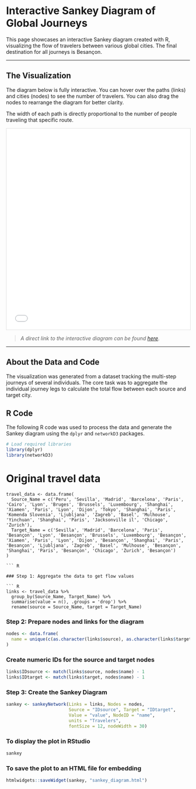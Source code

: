 # Interactive Sankey Diagram of Global Journeys

This page showcases an interactive Sankey diagram created with R, visualizing the flow of travelers between various global cities. The final destination for all journeys is Besançon.

---

## The Visualization

The diagram below is fully interactive. You can hover over the paths (links) and cities (nodes) to see the number of travelers. You can also drag the nodes to rearrange the diagram for better clarity.

The width of each path is directly proportional to the number of people traveling that specific route.

<!-- This uses HTML to embed your interactive R output directly into the page -->
<iframe src="sankey_diagram.html" width="100%" height="550px" style="border:1px solid #ddd;"></iframe>

> *A direct link to the interactive diagram can be found [here](sankey_diagram.html).*

---

## About the Data and Code

The visualization was generated from a dataset tracking the multi-step journeys of several individuals. The core task was to aggregate the individual journey legs to calculate the total flow between each source and target city.

## R Code

The following R code was used to process the data and generate the Sankey diagram using the `dplyr` and `networkD3` packages.

``` R
# Load required libraries
library(dplyr)
library(networkD3)
```

# Original travel data

```
travel_data <- data.frame(
  Source_Name = c('Peru', 'Sevilla', 'Madrid', 'Barcelona', 'Paris', 'Cairo', 'Lyon', 'Bruges', 'Brussels', 'Luxembourg', 'Shanghai', 'Xiamen', 'Paris', 'Lyon', 'Dijon', 'Tokyo', 'Shanghai', 'Paris', 'Komenda Slovenia', 'Ljubljana', 'Zagreb', 'Basel', 'Mulhouse', 'Yinchuan', 'Shanghai', 'Paris', 'Jacksonville il', 'Chicago', 'Zurich'),
  Target_Name = c('Sevilla', 'Madrid', 'Barcelona', 'Paris', 'Besançon', 'Lyon', 'Besançon', 'Brussels', 'Luxembourg', 'Besançon', 'Xiamen', 'Paris', 'Lyon', 'Dijon', 'Besançon', 'Shanghai', 'Paris', 'Besançon', 'Ljubljana', 'Zagreb', 'Basel', 'Mulhouse', 'Besançon', 'Shanghai', 'Paris', 'Besançon', 'Chicago', 'Zurich', 'Besançon')
)

``` R

### Step 1: Aggregate the data to get flow values

``` R
links <- travel_data %>%
  group_by(Source_Name, Target_Name) %>%
  summarise(value = n(), .groups = 'drop') %>%
  rename(source = Source_Name, target = Target_Name)
```

### Step 2: Prepare nodes and links for the diagram
``` R
nodes <- data.frame(
  name = unique(c(as.character(links$source), as.character(links$target)))
)
```

### Create numeric IDs for the source and target nodes
``` R
links$IDsource <- match(links$source, nodes$name) - 1
links$IDtarget <- match(links$target, nodes$name) - 1
```

### Step 3: Create the Sankey Diagram
``` R
sankey <- sankeyNetwork(Links = links, Nodes = nodes,
                        Source = "IDsource", Target = "IDtarget",
                        Value = "value", NodeID = "name",
                        units = "Travelers",
                        fontSize = 12, nodeWidth = 30)
```

### To display the plot in RStudio
``` R
sankey
```

### To save the plot to an HTML file for embedding
``` R
htmlwidgets::saveWidget(sankey, "sankey_diagram.html")
```